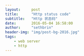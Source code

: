 ```yaml
---
layout:     post
title:      "Http status code"
subtitle:   "Http 状态码"
date:       2016-05-04 16:58:00
author:     "sethbrin"
header-img: "img/post-bg-2016.jpg"
tags:
    - web server
    - http
---
```


